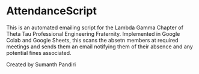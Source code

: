 # AttendanceScript

This is an automated emailing script for the Lambda Gamma Chapter of Theta Tau Professional Engineering Fraternity. Implemented in Google Colab and Google Sheets, this scans the absetn members at required meetings and sends them an email notifying them of their absence and any potential fines associated.


Created by Sumanth Pandiri
